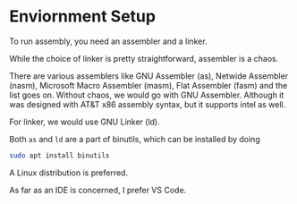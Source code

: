 # Enviornment Setup

To run assembly, you need an assembler and a linker.

While the choice of linker is pretty straightforward, assembler is a chaos.

There are various assemblers like GNU Assembler (as), Netwide Assembler (nasm), Microsoft Macro Assembler (masm), Flat Assembler (fasm) and the list goes on. Without chaos, we would go with GNU Assembler. Although it was designed with AT&T x86 assembly syntax, but it supports intel as well.

For linker, we would use GNU Linker (ld).

Both `as` and `ld` are a part of binutils, which can be installed by doing
```bash
sudo apt install binutils
```

A Linux distribution is preferred.

As far as an IDE is concerned, I prefer VS Code.